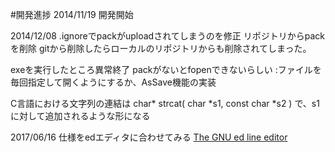 #開発進捗
2014/11/19
開発開始

2014/12/08
.ignoreでpackがuploadされてしまうのを修正
リポジトリからpackを削除
	gitから削除したらローカルのリポジトリからも削除されてしまった。

exeを実行したところ異常終了
	packがないとfopenできないらしい
	:ファイルを毎回指定して開くようにするか、AsSave機能の実装

C言語における文字列の連結は
char* strcat( char *s1, const char *s2 )
で、s1に対して追加されるような形になる


2017/06/16
仕様をedエディタに合わせてみる
[The GNU ed line editor](https://www.gnu.org/software/ed/manual/ed_manual.html)
